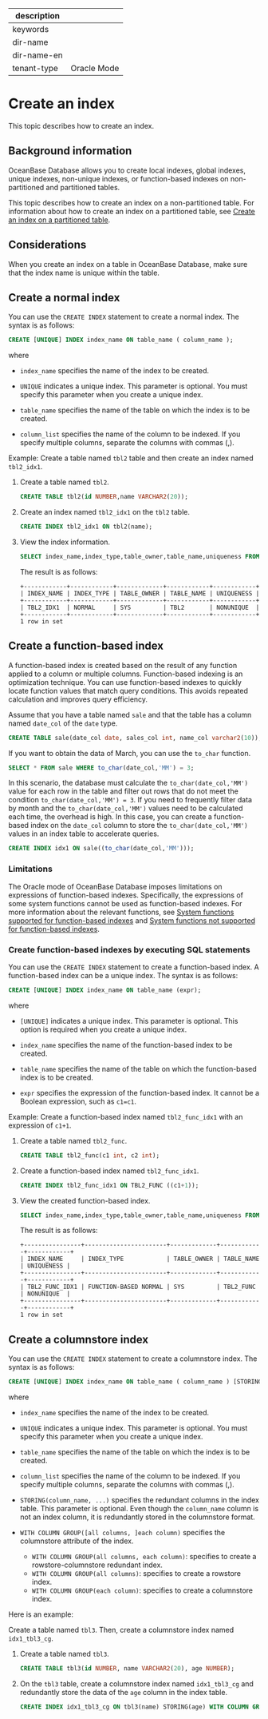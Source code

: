 |description||
|---|---|
|keywords||
|dir-name||
|dir-name-en||
|tenant-type|Oracle Mode|

# Create an index

This topic describes how to create an index.

## Background information

OceanBase Database allows you to create local indexes, global indexes, unique indexes, non-unique indexes, or function-based indexes on non-partitioned and partitioned tables.

This topic describes how to create an index on a non-partitioned table. For information about how to create an index on a partitioned table, see [Create an index on a partitioned table](../200.manage-partitions-of-oracle-mode/900.create-partition-table-index-of-oracle-mode/200.local-index-of-oracle-mode.md).

## Considerations

When you create an index on a table in OceanBase Database, make sure that the index name is unique within the table.

## Create a normal index

You can use the `CREATE INDEX` statement to create a normal index. The syntax is as follows:

```sql
CREATE [UNIQUE] INDEX index_name ON table_name ( column_name );
```

where

* `index_name` specifies the name of the index to be created.

* `UNIQUE` indicates a unique index. This parameter is optional. You must specify this parameter when you create a unique index.

* `table_name` specifies the name of the table on which the index is to be created.

* `column_list` specifies the name of the column to be indexed. If you specify multiple columns, separate the columns with commas (,).

Example: Create a table named `tbl2` table and then create an index named `tbl2_idx1`.

1. Create a table named `tbl2`.

   ```sql
   CREATE TABLE tbl2(id NUMBER,name VARCHAR2(20));
   ```

2. Create an index named `tbl2_idx1` on the `tbl2` table.

   ```sql
   CREATE INDEX tbl2_idx1 ON tbl2(name);
   ```

3. View the index information.

   ```sql
   SELECT index_name,index_type,table_owner,table_name,uniqueness FROM user_indexes WHERE table_name='TBL2';
   ```

   The result is as follows:

   ```shell
   +------------+------------+-------------+------------+------------+
   | INDEX_NAME | INDEX_TYPE | TABLE_OWNER | TABLE_NAME | UNIQUENESS |
   +------------+------------+-------------+------------+------------+
   | TBL2_IDX1  | NORMAL     | SYS         | TBL2       | NONUNIQUE  |
   +------------+------------+-------------+------------+------------+
   1 row in set
   ```

## Create a function-based index

A function-based index is created based on the result of any function applied to a column or multiple columns. Function-based indexing is an optimization technique. You can use function-based indexes to quickly locate function values that match query conditions. This avoids repeated calculation and improves query efficiency.

Assume that you have a table named `sale` and that the table has a column named `date_col` of the `date` type.

```sql
CREATE TABLE sale(date_col date, sales_col int, name_col varchar2(10));
```

If you want to obtain the data of March, you can use the `to_char` function.

```sql
SELECT * FROM sale WHERE to_char(date_col,'MM') = 3;
```

In this scenario, the database must calculate the `to_char(date_col,'MM')` value for each row in the table and filter out rows that do not meet the condition `to_char(date_col,'MM') = 3`. If you need to frequently filter data by month and the `to_char(date_col,'MM')` values need to be calculated each time, the overhead is high. In this case, you can create a function-based index on the `date_col` column to store the `to_char(date_col,'MM')` values in an index table to accelerate queries.

```sql
CREATE INDEX idx1 ON sale((to_char(date_col,'MM')));
```

### Limitations

The Oracle mode of OceanBase Database imposes limitations on expressions of function-based indexes. Specifically, the expressions of some system functions cannot be used as function-based indexes. For more information about the relevant functions, see [System functions supported for function-based indexes](../400.manage-indexes-of-oracle-mode/500.function-index-list-of-supported-functions-of-oracle-mode.md) and [System functions not supported for function-based indexes](../400.manage-indexes-of-oracle-mode/600.function-index-list-of-not-supported-functions-of-oracle-mode.md).

### Create function-based indexes by executing SQL statements

You can use the `CREATE INDEX` statement to create a function-based index. A function-based index can be a unique index. The syntax is as follows:

```sql
CREATE [UNIQUE] INDEX index_name ON table_name (expr);
```

where

* `[UNIQUE]` indicates a unique index. This parameter is optional. This option is required when you create a unique index.

* `index_name` specifies the name of the function-based index to be created.

* `table_name` specifies the name of the table on which the function-based index is to be created.

* `expr` specifies the expression of the function-based index. It cannot be a Boolean expression, such as `c1=c1`.

Example: Create a function-based index named `tbl2_func_idx1` with an expression of `c1+1`.

1. Create a table named `tbl2_func`.

   ```sql
   CREATE TABLE tbl2_func(c1 int, c2 int);
   ```

2. Create a function-based index named `tbl2_func_idx1`.

   ```sql
   CREATE INDEX tbl2_func_idx1 ON TBL2_FUNC ((c1+1));
   ```

3. View the created function-based index.

   ```sql
   SELECT index_name,index_type,table_owner,table_name,uniqueness FROM user_indexes WHERE table_name='TBL2_FUNC';
   ```

   The result is as follows:

   ```shell
   +----------------+-----------------------+-------------+------------+------------+
   | INDEX_NAME     | INDEX_TYPE            | TABLE_OWNER | TABLE_NAME | UNIQUENESS |
   +----------------+-----------------------+-------------+------------+------------+
   | TBL2_FUNC_IDX1 | FUNCTION-BASED NORMAL | SYS         | TBL2_FUNC  | NONUNIQUE  |
   +----------------+-----------------------+-------------+------------+------------+
   1 row in set
   ```

## Create a columnstore index

You can use the `CREATE INDEX` statement to create a columnstore index. The syntax is as follows:

```sql
CREATE [UNIQUE] INDEX index_name ON table_name ( column_name ) [STORING(column_name, ...)] WITH COLUMN GROUP([all columns, ]each column);
```

where

* `index_name` specifies the name of the index to be created.

* `UNIQUE` indicates a unique index. This parameter is optional. You must specify this parameter when you create a unique index.

* `table_name` specifies the name of the table on which the index is to be created.

* `column_list` specifies the name of the column to be indexed. If you specify multiple columns, separate the columns with commas (,).

* `STORING(column_name, ...)` specifies the redundant columns in the index table. This parameter is optional. Even though the `column_name` column is not an index column, it is redundantly stored in the columnstore format.

* `WITH COLUMN GROUP([all columns, ]each column)` specifies the columnstore attribute of the index.

   * `WITH COLUMN GROUP(all columns, each column)`: specifies to create a rowstore-columnstore redundant index.
   * `WITH COLUMN GROUP(all columns)`: specifies to create a rowstore index.
   * `WITH COLUMN GROUP(each column)`: specifies to create a columnstore index.

Here is an example:

Create a table named `tbl3`. Then, create a columnstore index named `idx1_tbl3_cg`.

1. Create a table named `tbl3`.

   ```sql
   CREATE TABLE tbl3(id NUMBER, name VARCHAR2(20), age NUMBER);
   ```

2. On the `tbl3` table, create a columnstore index named `idx1_tbl3_cg` and redundantly store the data of the `age` column in the index table.

   ```sql
   CREATE INDEX idx1_tbl3_cg ON tbl3(name) STORING(age) WITH COLUMN GROUP(each column);
   ```